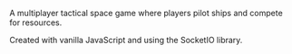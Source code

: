 A multiplayer tactical space game where players pilot ships and compete for resources.

Created with vanilla JavaScript and using the SocketIO library.